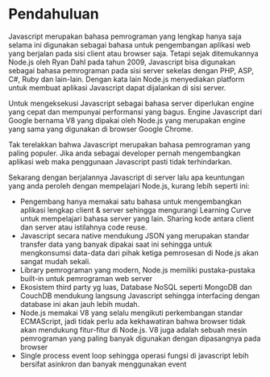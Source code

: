 # Pendahuluan

Javascript merupakan bahasa pemrograman yang lengkap hanya saja selama ini digunakan sebagai bahasa untuk pengembangan aplikasi web yang berjalan pada sisi client atau browser saja. Tetapi sejak ditemukannya Node.js oleh Ryan Dahl pada tahun 2009, Javascript bisa digunakan sebagai bahasa pemrograman pada sisi server sekelas dengan PHP, ASP, C#, Ruby dan lain-lain. Dengan kata lain Node.js menyediakan platform untuk membuat aplikasi Javascript dapat dijalankan di sisi server.

Untuk mengeksekusi Javascript sebagai bahasa server diperlukan engine yang cepat dan mempunyai performansi yang bagus. Engine Javascript dari Google bernama V8 yang dipakai oleh Node.js yang merupakan engine yang sama yang digunakan di browser Google Chrome.

Tak terelakkan bahwa Javascript merupakan bahasa pemrograman yang paling populer. Jika anda sebagai developer pernah mengembangkan aplikasi web maka penggunaan Javascript pasti tidak terhindarkan.

Sekarang dengan berjalannya Javascript di server lalu apa keuntungan yang anda peroleh dengan mempelajari Node.js, kurang lebih seperti ini:

* Pengembang hanya memakai satu bahasa untuk mengembangkan aplikasi lengkap client & server sehingga mengurangi Learning Curve untuk mempelajari bahasa server yang lain.
Sharing kode antara client dan server atau istilahnya code reuse.
* Javascript secara native mendukung JSON yang merupakan standar transfer data yang banyak dipakai saat ini sehingga untuk mengkonsumsi data-data dari pihak ketiga pemrosesan di Node.js akan sangat mudah sekali.
* Library pemrograman yang modern, Node.js memiliki pustaka-pustaka built-in untuk pemrograman web server
* Ekosistem third party yg luas, Database NoSQL seperti MongoDB dan CouchDB mendukung langsung Javascript sehingga interfacing dengan database ini akan jauh lebih mudah.
* Node.js memakai V8 yang selalu mengikuti perkembangan standar ECMAScript, jadi tidak perlu ada kekhawatiran bahwa browser tidak akan mendukung fitur-fitur di Node.js. V8 juga adalah sebuah mesin pemrograman yang paling banyak digunakan dengan dipasangnya pada browser
* Single process event loop sehingga operasi fungsi di javascript lebih bersifat asinkron dan banyak menggunakan event
